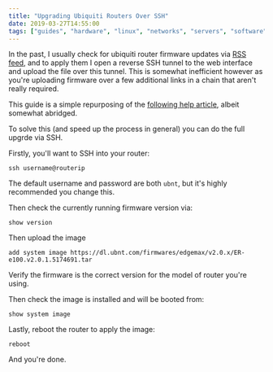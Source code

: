 ```yaml
---
title: "Upgrading Ubiquiti Routers Over SSH"
date: 2019-03-27T14:55:00
tags: ["guides", "hardware", "linux", "networks", "servers", "software"]
---
```


In the past, I usually check for ubiquiti router firmware updates via [RSS feed](https://community.ubnt.com/ubnt/rss/board?board.id=Blog_EdgeMAX), and to apply them I open a reverse SSH tunnel to the web interface and upload the file over this tunnel.
This is somewhat inefficient however as you're uploading firmware over a few additional links in a chain that aren't really required.


This guide is a simple repurposing of the [following help article](https://help.ubnt.com/hc/en-us/articles/205146110-EdgeRouter-How-to-Upgrade-the-EdgeOS-Firmware#3), albeit somewhat abridged.

To solve this (and speed up the process in general) you can do the full upgrde via SSH.

Firstly, you'll want to SSH into your router:
```
ssh username@routerip
```
The default username and password are both `ubnt`, but it's highly recommended you change this.

Then check the currently running firmware version via:
```
show version
```

Then upload the image
```
add system image https://dl.ubnt.com/firmwares/edgemax/v2.0.x/ER-e100.v2.0.1.5174691.tar
```
Verify the firmware is the correct version for the model of router you're using.

Then check the image is installed and will be booted from:
```
show system image
```

Lastly, reboot the router to apply the image:
```
reboot
```

And you're done.